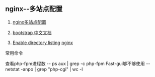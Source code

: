 ## nginx--多站点配置
1. [nginx多站点配置](http://www.jb51.net/article/27533.htm)
2. [bootstrap 中文文档](http://wrongwaycn.github.com/bootstrap/docs/index.html)

3. [Enable directory listing](http://nginxlibrary.com/enable-directory-listing/)
[nginx](http://www.nginx.cn/)


常用命令

  查看php-fpm进程数  --  ps aux | grep -c php-fpm
  Fast-gui够不够使用 -- netstat -anpo | grep "php-cgi" | wc -l
